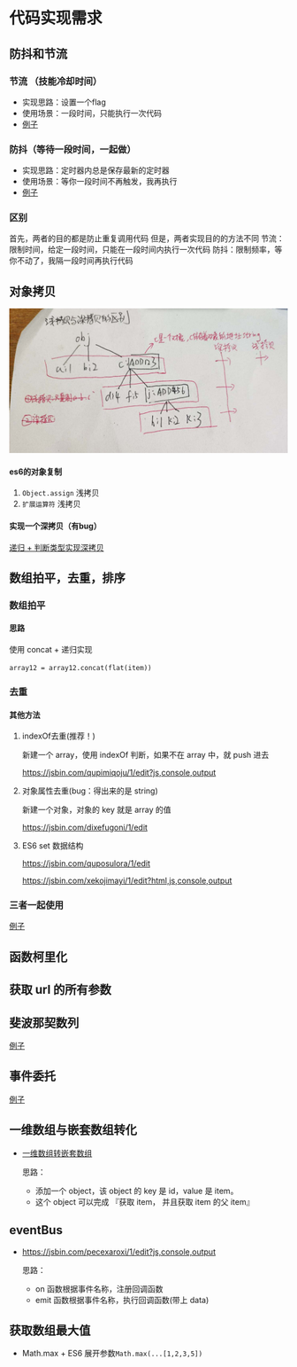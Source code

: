 # 代码实现需求



## 防抖和节流
### 节流 （技能冷却时间）
  - 实现思路：设置一个flag
  - 使用场景：一段时间，只能执行一次代码
  - [例子](https://jsbin.com/giralanuki/1/edit?html,js,console,output)
### 防抖（等待一段时间，一起做）
 - 实现思路：定时器内总是保存最新的定时器
 - 使用场景：等你一段时间不再触发，我再执行
 - [例子](https://jsbin.com/behunokime/edit?html,js,output)
### 区别

  首先，两者的目的都是防止重复调用代码
  但是，两者实现目的的方法不同
  节流：限制时间，给定一段时间，只能在一段时间内执行一次代码
  防抖：限制频率，等你不动了，我隔一段时间再执行代码







## 对象拷贝

![](https://raw.githubusercontent.com/wojiaofengzhongzhuifeng/image-host/master/img/20190518100432.png)

#### es6的对象复制
1. `Object.assign` 浅拷贝
2. `扩展运算符` 浅拷贝

#### 实现一个深拷贝（有bug）
[递归 + 判断类型实现深拷贝](https://jsbin.com/cofevazaci/1/edit?js,console,output)







## 数组拍平，去重，排序

### 数组拍平

#### 思路

使用 concat + 递归实现

`array12 = array12.concat(flat(item))`

### 去重

#### 其他方法

1. indexOf去重(推荐！)

   新建一个 array，使用 indexOf 判断，如果不在 array 中，就 push 进去

   https://jsbin.com/qupimiqoju/1/edit?js,console,output

2. 对象属性去重(bug：得出来的是 string)

   新建一个对象，对象的 key 就是 array 的值

   https://jsbin.com/dixefugoni/1/edit

3. ES6 set 数据结构

   https://jsbin.com/quposulora/1/edit

   https://jsbin.com/xekojimayi/1/edit?html,js,console,output



### 三者一起使用

[例子](https://jsbin.com/nuyeficaba/1/edit)

## 函数柯里化



## 获取 url 的所有参数



## 斐波那契数列

[例子](https://jsbin.com/solehacopo/1/edit?js,console,output)



## 事件委托
[例子](https://jsbin.com/peditemope/1/edit?html,js,console,output)



## 一维数组与嵌套数组转化

- [一维数组转嵌套数组](https://jsbin.com/gexabiyuqu/1/edit?js,console,output)

  思路：

  - 添加一个 object，该 object 的 key 是 id，value 是 item。
  - 这个 object 可以完成 『获取 item， 并且获取 item 的父 item』

## eventBus

- https://jsbin.com/pecexaroxi/1/edit?js,console,output

  思路：

  - on    函数根据事件名称，注册回调函数
  - emit 函数根据事件名称，执行回调函数(带上 data)





## 获取数组最大值

- Math.max + ES6 展开参数`Math.max(...[1,2,3,5])`